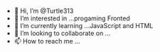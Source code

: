 - 👋 Hi, I’m @Turtle313
- 👀 I’m interested in ...progaming Fronted 
- 🌱 I’m currently learning ...JavaScript and HTML
- 💞️ I’m looking to collaborate on ...
- 📫 How to reach me ...

<!---
Turtle313/Turtle313 is a ✨ special ✨ repository because its `README.md` (this file) appears on your GitHub profile.
You can click the Preview link to take a look at your changes.
--->
